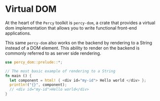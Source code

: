 # Virtual DOM

At the heart of the `Percy` toolkit is `percy-dom`, a crate that provides a virtual dom
implementation that allows you to write functional front-end applications.

This same `percy-dom` also works on the backend by rendering to a String instead of a DOM element.
This ability to render on the backend is commonly referred to as server side rendering.

```rust
use percy_dom::prelude::*;

// The most basic example of rendering to a String
fn main () {
  let component = html! { <div id="my-id"> Hello world </div> };
  println!("{}", component);
  // <div id="my-id">Hello world</div>
}
```
